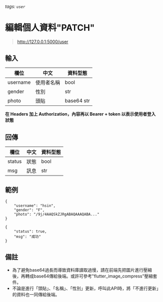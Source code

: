 ###### tags: `user`


# 編輯個人資料"PATCH"

> http://127.0.0.1:5000/user


## 輸入
| 欄位     | 中文       | 資料型態   |
| -------- | ---------- | ---------- |
| username | 使用者名稱 | bool       |
| gender   | 性別       | str        |
| photo    | 頭貼       | base64 str |

**在 Headers 加上 Authorization，內容再以 Bearer + token 以表示使用者登入狀態**


## 回傳
| 欄位   | 中文 | 資料型態 |
| ------ | ---- | -------- |
| status | 狀態 | bool     |
| msg    | 訊息 | str      |


## 範例

```json=
{
    "username": "hsin",
    "gender": "F",
    "photo": "/9j/4AAQSkZJRgABAQAAAQABA..."
}
```

```json=
{
    "status": true,
    "msg": "成功"
}
```

## 備註
* 為了避免base64過長而導致資料庫讀取過慢，請在前端先把圖片進行壓縮後，再轉成base64傳給後端。或許可參考"flutter_image_compress"壓縮套件。
* 不論是進行「頭貼」、「名稱」、「性別」更新，呼叫此API時，將「不進行更新」的資料也一同傳給後端。